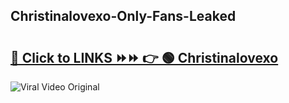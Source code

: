 
 ## Christinalovexo-Only-Fans-Leaked

# <h2><a href="https://clipsfans.com/Christinalovexo&ref=git">🔗 Click to LINKS ⏩⏩ 👉 🟢 Christinalovexo </a></h2>

<a href="https://clipsfans.com/Christinalovexo&ref=git" rel="nofollow" data-target="animated-image.originalLink"><img src="https://i.ibb.co.com/xMMVF88/686577567.gif" alt="Viral Video Original" style="max-width: 100%; display: inline-block;" data-target="animated-image.originalImage"></a>

